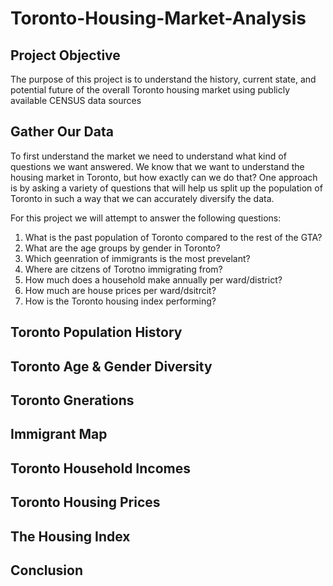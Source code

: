 # Toronto-Housing-Market-Analysis

## Project Objective

The purpose of this project is to understand the history, current state, and potential future of the overall Toronto housing market using publicly available CENSUS data sources 

## Gather Our Data

To first understand the market we need to understand what kind of questions we want answered. We know that we want to understand the housing market in Toronto, but how exactly can we do that? One approach is by asking a variety of questions that will help us split up the population of Toronto in such a way that we can accurately diversify the data.

For this project we will attempt to answer the following questions:

1. What is the past population of Toronto compared to the rest of the GTA?
2. What are the age groups by gender in Toronto?
3. Which geenration of immigrants is the most prevelant?
4. Where are citzens of Torotno immigrating from?
5. How much does a household make annually per ward/district?
6. How much are house prices per ward/dsitrcit?
7. How is the Toronto housing index performing? 

## Toronto Population History

## Toronto Age & Gender Diversity 

## Toronto Gnerations

## Immigrant Map

## Toronto Household Incomes

## Toronto Housing Prices 

## The Housing Index 

## Conclusion 

